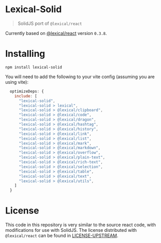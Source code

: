 # Lexical-Solid

> SolidJS port of `@lexical/react`

Currently based on [@lexical/react](https://www.npmjs.com/package/@lexical/react) version `0.3.8`.

# Installing

`npm install lexical-solid`

You will need to add the following to your vite config (assuming you are using vite):

```js
  optimizeDeps: {
    include: [
      "lexical-solid",
      "lexical-solid > lexical",
      "lexical-solid > @lexical/clipboard",
      "lexical-solid > @lexical/code",
      "lexical-solid > @lexical/dragon",
      "lexical-solid > @lexical/hashtag",
      "lexical-solid > @lexical/history",
      "lexical-solid > @lexical/link",
      "lexical-solid > @lexical/list",
      "lexical-solid > @lexical/mark",
      "lexical-solid > @lexical/markdown",
      "lexical-solid > @lexical/overflow",
      "lexical-solid > @lexical/plain-text",
      "lexical-solid > @lexical/rich-text",
      "lexical-solid > @lexical/selection",
      "lexical-solid > @lexical/table",
      "lexical-solid > @lexical/text",
      "lexical-solid > @lexical/utils",
    ]
  }
```

# License

This code in this repository is very similar to the source react code, with modifications for use with SolidJS. The license distributed with `@lexical/react` can be found in [LICENSE-UPSTREAM](./LICENSE-UPSTREAM).
